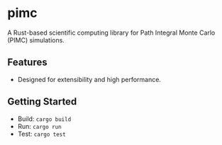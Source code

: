 # pimc

A Rust-based scientific computing library for Path Integral Monte Carlo (PIMC) simulations.

## Features

- Designed for extensibility and high performance.

## Getting Started

- Build: `cargo build`
- Run: `cargo run`
- Test: `cargo test`
